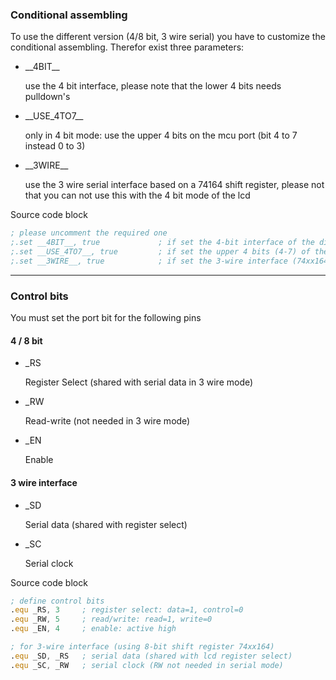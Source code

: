 ### Conditional assembling
To use the different version (4/8 bit, 3 wire serial) you have to customize the conditional assembling. Therefor exist three parameters:

- \_\_4BIT\_\_

  use the 4 bit interface, please note that the lower 4 bits needs pulldown's
- \_\_USE_4TO7\_\_

  only in 4 bit mode: use the upper 4 bits on the mcu port (bit 4 to 7 instead 0 to 3)
- \_\_3WIRE\_\_

  use the 3 wire serial interface based on a 74164 shift register, please not that you can not use this with the 4 bit mode of the lcd

 Source code block
 ```asm
; please uncomment the required one
;.set __4BIT__, true             ; if set the 4-bit interface of the display will be used
;.set __USE_4TO7__, true         ; if set the upper 4 bits (4-7) of the specified port will be used
;.set __3WIRE__, true            ; if set the 3-wire interface (74xx164) will be used
```
 ---
### Control bits
You must set the port bit for the following pins

#### 4 / 8 bit
* _RS

  Register Select (shared with serial data in 3 wire mode)
* _RW

  Read-write (not needed in 3 wire mode)
* _EN

  Enable
  
#### 3 wire interface
- _SD

  Serial data (shared with register select)
- _SC

  Serial clock
 
 Source code block
 ```asm
 ; define control bits
.equ _RS, 3     ; register select: data=1, control=0
.equ _RW, 5     ; read/write: read=1, write=0
.equ _EN, 4     ; enable: active high

; for 3-wire interface (using 8-bit shift register 74xx164)
.equ _SD, _RS   ; serial data (shared with lcd register select)
.equ _SC, _RW   ; serial clock (RW not needed in serial mode)
```
